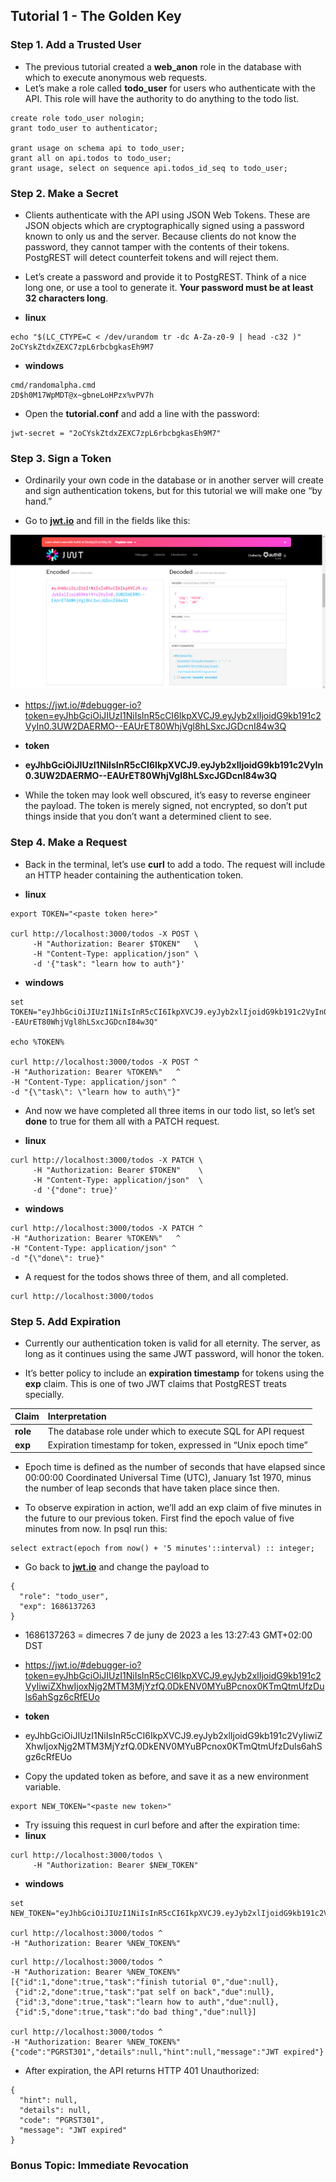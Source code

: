 ## Tutorial 1 - The Golden Key

### Step 1. Add a Trusted User

- The previous tutorial created a **web_anon** role in the database with which to execute anonymous web requests. 
- Let’s make a role called **todo_user** for users who authenticate with the API. This role will have the authority to do anything to the todo list.

```
create role todo_user nologin;
grant todo_user to authenticator;

grant usage on schema api to todo_user;
grant all on api.todos to todo_user;
grant usage, select on sequence api.todos_id_seq to todo_user;
```

### Step 2. Make a Secret

- Clients authenticate with the API using JSON Web Tokens. These are JSON objects which are cryptographically signed using a password known to only us and the server. Because clients do not know the password, they cannot tamper with the contents of their tokens. PostgREST will detect counterfeit tokens and will reject them.

- Let’s create a password and provide it to PostgREST. Think of a nice long one, or use a tool to generate it. **Your password must be at least 32 characters long**.

- **linux**
```
echo "$(LC_CTYPE=C < /dev/urandom tr -dc A-Za-z0-9 | head -c32 )"
2oCYskZtdxZEXC7zpL6rbcbgkasEh9M7
```

- **windows**
```
cmd/randomalpha.cmd
2D$h0M17WpMDT@x~gbneLoHPzx%vPV7h
```

- Open the **tutorial.conf** and add a line with the password:
```
jwt-secret = "2oCYskZtdxZEXC7zpL6rbcbgkasEh9M7"
```


### Step 3. Sign a Token

- Ordinarily your own code in the database or in another server will create and sign authentication tokens, but for this tutorial we will make one “by hand.” 

- Go to **[jwt.io](https://jwt.io)** and fill in the fields like this:

![Screenshot](screenshots/token_jwt.io.png)

- https://jwt.io/#debugger-io?token=eyJhbGciOiJIUzI1NiIsInR5cCI6IkpXVCJ9.eyJyb2xlIjoidG9kb191c2VyIn0.3UW2DAERMO--EAUrET80WhjVgl8hLSxcJGDcnI84w3Q

- **token**
+ **eyJhbGciOiJIUzI1NiIsInR5cCI6IkpXVCJ9.eyJyb2xlIjoidG9kb191c2VyIn0.3UW2DAERMO--EAUrET80WhjVgl8hLSxcJGDcnI84w3Q**

- While the token may look well obscured, it’s easy to reverse engineer the payload. The token is merely signed, not encrypted, so don’t put things inside that you don’t want a determined client to see.



### Step 4. Make a Request

- Back in the terminal, let’s use **curl** to add a todo. The request will include an HTTP header containing the authentication token.

- **linux**
```
export TOKEN="<paste token here>"

curl http://localhost:3000/todos -X POST \
     -H "Authorization: Bearer $TOKEN"   \
     -H "Content-Type: application/json" \
     -d '{"task": "learn how to auth"}'
```

- **windows**
```
set TOKEN="eyJhbGciOiJIUzI1NiIsInR5cCI6IkpXVCJ9.eyJyb2xlIjoidG9kb191c2VyIn0.3UW2DAERMO--EAUrET80WhjVgl8hLSxcJGDcnI84w3Q"

echo %TOKEN%

curl http://localhost:3000/todos -X POST ^
-H "Authorization: Bearer %TOKEN%"   ^
-H "Content-Type: application/json" ^
-d "{\"task\": \"learn how to auth\"}"
```

- And now we have completed all three items in our todo list, so let’s set **done** to true for them all with a PATCH request.

- **linux**
```
curl http://localhost:3000/todos -X PATCH \
     -H "Authorization: Bearer $TOKEN"    \
     -H "Content-Type: application/json"  \
     -d '{"done": true}'
```

- **windows**
```
curl http://localhost:3000/todos -X PATCH ^
-H "Authorization: Bearer %TOKEN%"   ^
-H "Content-Type: application/json" ^
-d "{\"done\": true}"
```

- A request for the todos shows three of them, and all completed.
```
curl http://localhost:3000/todos
```


### Step 5. Add Expiration

- Currently our authentication token is valid for all eternity. The server, as long as it continues using the same JWT password, will honor the token.

- It’s better policy to include an **expiration timestamp** for tokens using the **exp** claim. This is one of two JWT claims that PostgREST treats specially.

| Claim     | Interpretation                                                   |
| :------   |:---------------                                                  |
| **role**  | The database role under which to execute SQL for API request     |
| **exp**   | Expiration timestamp for token, expressed in “Unix epoch time”   |

- Epoch time is defined as the number of seconds that have elapsed since 00:00:00 Coordinated Universal Time (UTC), January 1st 1970, minus the number of leap seconds that have taken place since then.

- To observe expiration in action, we’ll add an exp claim of five minutes in the future to our previous token. First find the epoch value of five minutes from now. In psql run this:
```
select extract(epoch from now() + '5 minutes'::interval) :: integer;
```

- Go back to **[jwt.io](https://jwt.io)** and change the payload to
```
{
  "role": "todo_user",
  "exp": 1686137263
}
```
- 1686137263 = dimecres 7 de juny de 2023 a les 13:27:43 GMT+02:00 DST

- https://jwt.io/#debugger-io?token=eyJhbGciOiJIUzI1NiIsInR5cCI6IkpXVCJ9.eyJyb2xlIjoidG9kb191c2VyIiwiZXhwIjoxNjg2MTM3MjYzfQ.0DkENV0MYuBPcnox0KTmQtmUfzDuls6ahSgz6cRfEUo

- **token**
- eyJhbGciOiJIUzI1NiIsInR5cCI6IkpXVCJ9.eyJyb2xlIjoidG9kb191c2VyIiwiZXhwIjoxNjg2MTM3MjYzfQ.0DkENV0MYuBPcnox0KTmQtmUfzDuls6ahSgz6cRfEUo

- Copy the updated token as before, and save it as a new environment variable.
```
export NEW_TOKEN="<paste new token>"
```

- Try issuing this request in curl before and after the expiration time:
- **linux**
```
curl http://localhost:3000/todos \
     -H "Authorization: Bearer $NEW_TOKEN"
```

- **windows**
```
set NEW_TOKEN="eyJhbGciOiJIUzI1NiIsInR5cCI6IkpXVCJ9.eyJyb2xlIjoidG9kb191c2VyIiwiZXhwIjoxNjg2MTM3MjYzfQ.0DkENV0MYuBPcnox0KTmQtmUfzDuls6ahSgz6cRfEUo"

curl http://localhost:3000/todos ^
-H "Authorization: Bearer %NEW_TOKEN%"
```

```
curl http://localhost:3000/todos ^
-H "Authorization: Bearer %NEW_TOKEN%"
[{"id":1,"done":true,"task":"finish tutorial 0","due":null},
 {"id":2,"done":true,"task":"pat self on back","due":null},
 {"id":3,"done":true,"task":"learn how to auth","due":null},
 {"id":5,"done":true,"task":"do bad thing","due":null}]

curl http://localhost:3000/todos ^
-H "Authorization: Bearer %NEW_TOKEN%"
{"code":"PGRST301","details":null,"hint":null,"message":"JWT expired"}
```

- After expiration, the API returns HTTP 401 Unauthorized:
```
{
  "hint": null,
  "details": null,
  "code": "PGRST301",
  "message": "JWT expired"
}
``` 


### Bonus Topic: Immediate Revocation

